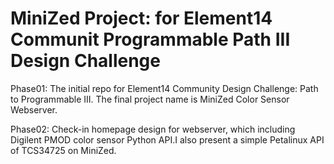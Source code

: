 # MiniZed Project: for Element14 Communit Programmable Path III Design Challenge
Phase01: The initial repo for Element14 Community Design Challenge: Path to Programmable III. 
         The final project name is MiniZed Color Sensor Webserver.
         
Phase02: Check-in homepage design for webserver, which including Digilent PMOD color sensor Python API.I also present a simple Petalinux API of TCS34725 
          on MiniZed.

